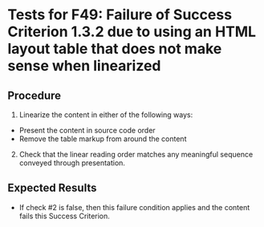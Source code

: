# Tests for F49: Failure of Success Criterion 1.3.2 due to using an HTML layout table that does not make sense when linearized

## Procedure

1. Linearize the content in either of the following ways:

  - Present the content in source code order
  - Remove the table markup from around the content

2. Check that the linear reading order matches any meaningful sequence conveyed through presentation.

## Expected Results

- If check #2 is false, then this failure condition applies and the content fails this Success Criterion.
